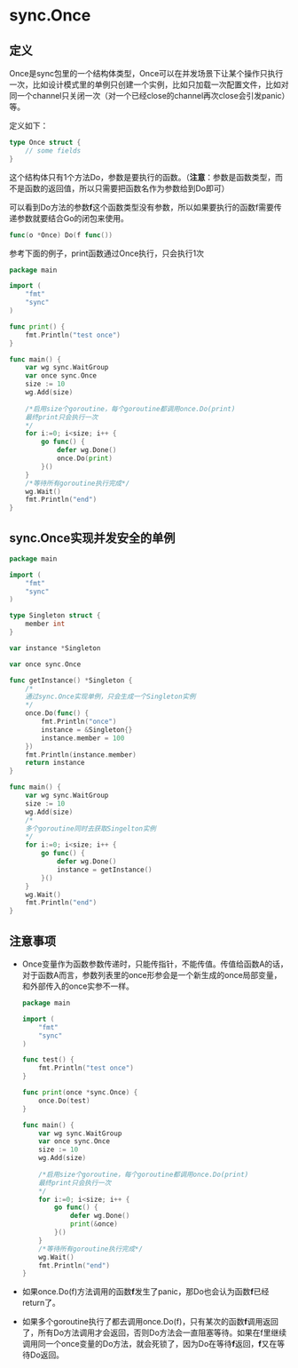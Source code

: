 # sync.Once

## 定义

Once是sync包里的一个结构体类型，Once可以在并发场景下让某个操作只执行一次，比如设计模式里的单例只创建一个实例，比如只加载一次配置文件，比如对同一个channel只关闭一次（对一个已经close的channel再次close会引发panic）等。

定义如下：

```go
type Once struct {
    // some fields
}
```

这个结构体只有1个方法Do，参数是要执行的函数。（**注意**：参数是函数类型，而不是函数的返回值，所以只需要把函数名作为参数给到Do即可）

可以看到Do方法的参数**f**这个函数类型没有参数，所以如果要执行的函数f需要传递参数就要结合Go的闭包来使用。

```go
func(o *Once) Do(f func())
```

参考下面的例子，print函数通过Once执行，只会执行1次

```go
package main

import (
    "fmt"
    "sync"
)

func print() {
    fmt.Println("test once")
}

func main() {
    var wg sync.WaitGroup
    var once sync.Once
    size := 10
    wg.Add(size)
    
    /*启用size个goroutine，每个goroutine都调用once.Do(print)
    最终print只会执行一次
    */
    for i:=0; i<size; i++ {
        go func() {
            defer wg.Done()
            once.Do(print)
        }()
    }
    /*等待所有goroutine执行完成*/
    wg.Wait()
    fmt.Println("end")
}
```



## sync.Once实现并发安全的单例

```go
package main

import (
    "fmt"
    "sync"
)

type Singleton struct {
    member int
}

var instance *Singleton

var once sync.Once

func getInstance() *Singleton {
    /*
    通过sync.Once实现单例，只会生成一个Singleton实例
    */
    once.Do(func() {
        fmt.Println("once")
        instance = &Singleton{}
        instance.member = 100
    })
    fmt.Println(instance.member)
    return instance
}

func main() {
    var wg sync.WaitGroup
    size := 10
    wg.Add(size)
    /*
    多个goroutine同时去获取Singelton实例
    */
    for i:=0; i<size; i++ {
        go func() {
            defer wg.Done()
            instance = getInstance()
        }()
    }
    wg.Wait()
    fmt.Println("end")
}
```



## 注意事项

* Once变量作为函数参数传递时，只能传指针，不能传值。传值给函数A的话，对于函数A而言，参数列表里的once形参会是一个新生成的once局部变量，和外部传入的once实参不一样。

  ```go
  package main
  
  import (
      "fmt"
      "sync"
  )
  
  func test() {
      fmt.Println("test once")
  }
  
  func print(once *sync.Once) {
      once.Do(test)
  }
  
  func main() {
      var wg sync.WaitGroup
      var once sync.Once
      size := 10
      wg.Add(size)
      
      /*启用size个goroutine，每个goroutine都调用once.Do(print)
      最终print只会执行一次
      */
      for i:=0; i<size; i++ {
          go func() {
              defer wg.Done()
              print(&once)
          }()
      }
      /*等待所有goroutine执行完成*/
      wg.Wait()
      fmt.Println("end")
  }
  ```

  

* 如果once.Do(f)方法调用的函数**f**发生了panic，那Do也会认为函数**f**已经return了。

* 如果多个goroutine执行了都去调用once.Do(f)，只有某次的函数**f**调用返回了，所有Do方法调用才会返回，否则Do方法会一直阻塞等待。如果在f里继续调用同一个once变量的Do方法，就会死锁了，因为Do在等待**f**返回，**f**又在等待Do返回。

